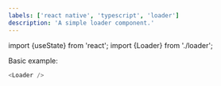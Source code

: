 ```yaml
---
labels: ['react native', 'typescript', 'loader']
description: 'A simple loader component.'
---
```


import {useState} from 'react';
import {Loader} from './loader';

Basic example:

```js live
<Loader />
```
